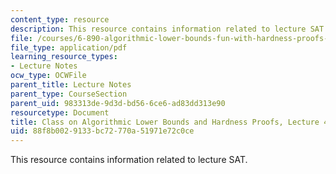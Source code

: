 ```yaml
---
content_type: resource
description: This resource contains information related to lecture SAT.
file: /courses/6-890-algorithmic-lower-bounds-fun-with-hardness-proofs-fall-2014/88f8b0029133bc72770a51971e72c0ce_MIT6_890F14_L04.pdf
file_type: application/pdf
learning_resource_types:
- Lecture Notes
ocw_type: OCWFile
parent_title: Lecture Notes
parent_type: CourseSection
parent_uid: 983313de-9d3d-bd56-6ce6-ad83dd313e90
resourcetype: Document
title: Class on Algorithmic Lower Bounds and Hardness Proofs, Lecture 4 Notes
uid: 88f8b002-9133-bc72-770a-51971e72c0ce
---
```

This resource contains information related to lecture SAT.